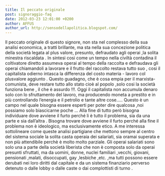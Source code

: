 ```yaml
---
title: Il peccato originale
post: signoraggio-faq
date: 2012-03-23 12:01:00 +0200
author: AFFUS
author_url: http://sensodellapolitica.blogspot.com/
---
```

Il peccato originale di questo signore, non sta nel complesso della sua analisi economica, a tratti brillante, ma sta nella sua concezione politica della società legata al plus valore, presunto, defraudato agli operai ,la solita minestra riscaldata . In sintesi cosi come un tempo nella civiltà contadina il coltivatore diretto assumeva operai al tempo della raccolta e defraudava gli operai chiamandoli a lavorare e il frutto del raccolto restava tutto suo , cosi il capitalista odierno intasca la differenza del costo materia - lavoro col plusvalore aggiunto . Questo guadagno, che è cosa empia per il marxista- comunista, deve restare tutto allo stato cioè al popolo ,solo cosi la società funziona bene , il che è assurdo !!!. Oggi il capitalista non accumula denaro solo con lo sfruttamento del lavoro, ma producendo moneta a prestito e in più controllando l’energia e il petrolio e tante altre cose….. Questo è un campo nel quale bisogna essere esperti per poter dire qualcosa ,noi possiamo solo biascicarne poche ... Alla fine di tutto però bisogna individuare dove avviene il furto perché li è tutto il problema, sia da una parte e sia dall’altra . Bisogna trovare dove avviene il furto perché alla fine il problema non è ideologico, ma esclusivamente etico. A me interessa sottolineare come queste analisi partigiane che mettono sempre al centro del sistema sociale la solita casta operaia dei salariati, sia oramai superata e non più attendibile perchè è molto molto parziale. Gli operai salariati sono solo una a parte della società liberista che non è composta solo da operai presunti sfruttati, ma da uomini, donne, nuclei familiari ,vecchi, giovani, pensionati ,malati, disoccupati, gay ,lesbiche ,etc. ,ma tutti possono essere derubati nei loro diritti dal capitale e da un sistema finanziario perverso detenuto o dalle lobby o dalle caste o dai complottisti di turno .